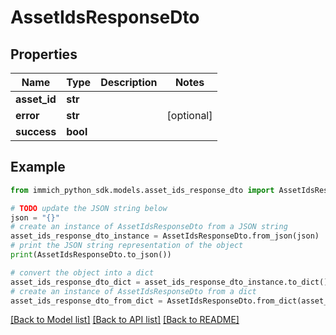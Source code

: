 # AssetIdsResponseDto


## Properties

Name | Type | Description | Notes
------------ | ------------- | ------------- | -------------
**asset_id** | **str** |  | 
**error** | **str** |  | [optional] 
**success** | **bool** |  | 

## Example

```python
from immich_python_sdk.models.asset_ids_response_dto import AssetIdsResponseDto

# TODO update the JSON string below
json = "{}"
# create an instance of AssetIdsResponseDto from a JSON string
asset_ids_response_dto_instance = AssetIdsResponseDto.from_json(json)
# print the JSON string representation of the object
print(AssetIdsResponseDto.to_json())

# convert the object into a dict
asset_ids_response_dto_dict = asset_ids_response_dto_instance.to_dict()
# create an instance of AssetIdsResponseDto from a dict
asset_ids_response_dto_from_dict = AssetIdsResponseDto.from_dict(asset_ids_response_dto_dict)
```
[[Back to Model list]](../README.md#documentation-for-models) [[Back to API list]](../README.md#documentation-for-api-endpoints) [[Back to README]](../README.md)


